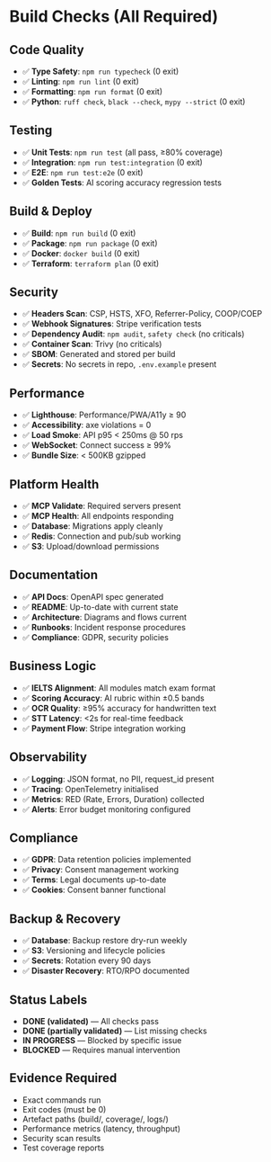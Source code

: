 # Build Checks (All Required)

## Code Quality
- ✅ **Type Safety**: `npm run typecheck` (0 exit)
- ✅ **Linting**: `npm run lint` (0 exit)
- ✅ **Formatting**: `npm run format` (0 exit)
- ✅ **Python**: `ruff check`, `black --check`, `mypy --strict` (0 exit)

## Testing
- ✅ **Unit Tests**: `npm run test` (all pass, ≥80% coverage)
- ✅ **Integration**: `npm run test:integration` (0 exit)
- ✅ **E2E**: `npm run test:e2e` (0 exit)
- ✅ **Golden Tests**: AI scoring accuracy regression tests

## Build & Deploy
- ✅ **Build**: `npm run build` (0 exit)
- ✅ **Package**: `npm run package` (0 exit)
- ✅ **Docker**: `docker build` (0 exit)
- ✅ **Terraform**: `terraform plan` (0 exit)

## Security
- ✅ **Headers Scan**: CSP, HSTS, XFO, Referrer-Policy, COOP/COEP
- ✅ **Webhook Signatures**: Stripe verification tests
- ✅ **Dependency Audit**: `npm audit`, `safety check` (no criticals)
- ✅ **Container Scan**: Trivy (no criticals)
- ✅ **SBOM**: Generated and stored per build
- ✅ **Secrets**: No secrets in repo, `.env.example` present

## Performance
- ✅ **Lighthouse**: Performance/PWA/A11y ≥ 90
- ✅ **Accessibility**: axe violations = 0
- ✅ **Load Smoke**: API p95 < 250ms @ 50 rps
- ✅ **WebSocket**: Connect success ≥ 99%
- ✅ **Bundle Size**: < 500KB gzipped

## Platform Health
- ✅ **MCP Validate**: Required servers present
- ✅ **MCP Health**: All endpoints responding
- ✅ **Database**: Migrations apply cleanly
- ✅ **Redis**: Connection and pub/sub working
- ✅ **S3**: Upload/download permissions

## Documentation
- ✅ **API Docs**: OpenAPI spec generated
- ✅ **README**: Up-to-date with current state
- ✅ **Architecture**: Diagrams and flows current
- ✅ **Runbooks**: Incident response procedures
- ✅ **Compliance**: GDPR, security policies

## Business Logic
- ✅ **IELTS Alignment**: All modules match exam format
- ✅ **Scoring Accuracy**: AI rubric within ±0.5 bands
- ✅ **OCR Quality**: ≥95% accuracy for handwritten text
- ✅ **STT Latency**: <2s for real-time feedback
- ✅ **Payment Flow**: Stripe integration working

## Observability
- ✅ **Logging**: JSON format, no PII, request_id present
- ✅ **Tracing**: OpenTelemetry initialised
- ✅ **Metrics**: RED (Rate, Errors, Duration) collected
- ✅ **Alerts**: Error budget monitoring configured

## Compliance
- ✅ **GDPR**: Data retention policies implemented
- ✅ **Privacy**: Consent management working
- ✅ **Terms**: Legal documents up-to-date
- ✅ **Cookies**: Consent banner functional

## Backup & Recovery
- ✅ **Database**: Backup restore dry-run weekly
- ✅ **S3**: Versioning and lifecycle policies
- ✅ **Secrets**: Rotation every 90 days
- ✅ **Disaster Recovery**: RTO/RPO documented

## Status Labels
- **DONE (validated)** — All checks pass
- **DONE (partially validated)** — List missing checks
- **IN PROGRESS** — Blocked by specific issue
- **BLOCKED** — Requires manual intervention

## Evidence Required
- Exact commands run
- Exit codes (must be 0)
- Artefact paths (build/, coverage/, logs/)
- Performance metrics (latency, throughput)
- Security scan results
- Test coverage reports
